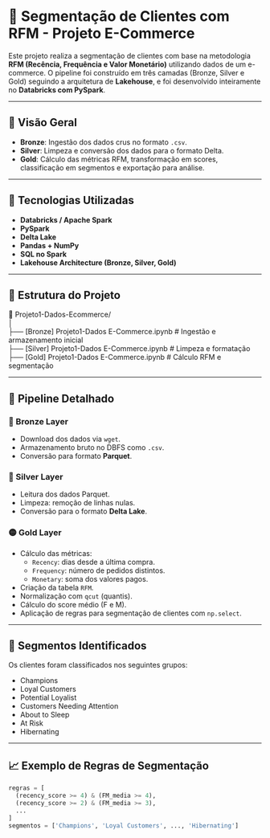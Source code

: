 # 🛒 Segmentação de Clientes com RFM - Projeto E-Commerce

Este projeto realiza a segmentação de clientes com base na metodologia **RFM (Recência, Frequência e Valor Monetário)** utilizando dados de um e-commerce. O pipeline foi construído em três camadas (Bronze, Silver e Gold) seguindo a arquitetura de **Lakehouse**, e foi desenvolvido inteiramente no **Databricks com PySpark**.

---

## 🚀 Visão Geral

- **Bronze**: Ingestão dos dados crus no formato `.csv`.
- **Silver**: Limpeza e conversão dos dados para o formato Delta.
- **Gold**: Cálculo das métricas RFM, transformação em scores, classificação em segmentos e exportação para análise.

---

## 🧰 Tecnologias Utilizadas

- **Databricks / Apache Spark**
- **PySpark**
- **Delta Lake**
- **Pandas + NumPy**
- **SQL no Spark**
- **Lakehouse Architecture (Bronze, Silver, Gold)**

---

## 📂 Estrutura do Projeto

📁 Projeto1-Dados-Ecommerce/<br>
│<br>
├── [Bronze] Projeto1-Dados E-Commerce.ipynb # Ingestão e armazenamento inicial<br>
├── [Silver] Projeto1-Dados E-Commerce.ipynb # Limpeza e formatação<br>
├── [Gold] Projeto1-Dados E-Commerce.ipynb # Cálculo RFM e segmentação<br>

---

## 🔢 Pipeline Detalhado

### 🔹 Bronze Layer
- Download dos dados via `wget`.
- Armazenamento bruto no DBFS como `.csv`.
- Conversão para formato **Parquet**.

### 🔸 Silver Layer
- Leitura dos dados Parquet.
- Limpeza: remoção de linhas nulas.
- Conversão para o formato **Delta Lake**.

### 🟡 Gold Layer
- Cálculo das métricas:
  - `Recency`: dias desde a última compra.
  - `Frequency`: número de pedidos distintos.
  - `Monetary`: soma dos valores pagos.
- Criação da tabela `RFM`.
- Normalização com `qcut` (quantis).
- Cálculo do score médio (F e M).
- Aplicação de regras para segmentação de clientes com `np.select`.

---

## 🎯 Segmentos Identificados

Os clientes foram classificados nos seguintes grupos:

- Champions
- Loyal Customers
- Potential Loyalist
- Customers Needing Attention
- About to Sleep
- At Risk
- Hibernating

---

## 📈 Exemplo de Regras de Segmentação

```python
regras = [
  (recency_score >= 4) & (FM_media >= 4),
  (recency_score >= 2) & (FM_media >= 3),
  ...
]
segmentos = ['Champions', 'Loyal Customers', ..., 'Hibernating']
